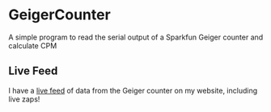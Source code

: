 GeigerCounter
=============

A simple program to read the serial output of a Sparkfun Geiger counter and calculate CPM

Live Feed
---------

I have a [live feed](https://www.benoztalay.com/geiger-counter) of data from the Geiger counter on my website, including live zaps!

